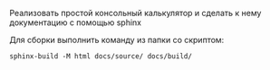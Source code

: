 Реализовать простой консольный калькулятор и сделать к нему документацию с помощью sphinx

Для сборки выполнить команду из папки со скриптом:
```
sphinx-build -M html docs/source/ docs/build/
```